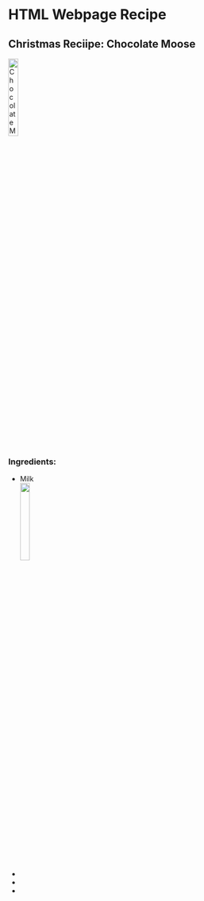 <h1> HTML Webpage Recipe </h1>
<h2> Christmas Reciipe: Chocolate Moose </h2>

<img src= "http://milrecetas.net/wp-content/uploads/2015/09/Mousse-de-Chocolate-4.jpg"
     title="Chocolate Moose"
     width="20%"
     height="20%" />
     
<h3> Ingredients: </h3>

<ul>
     <li>Milk</li>
     <img src= 
     width="20%"
     height="20%" />
     <li></li>
     <li></li>
     <li></li>
</ul>

